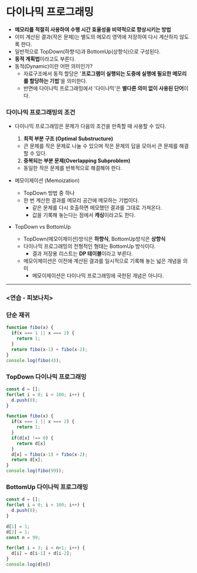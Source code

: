 # 다이나믹 프로그래밍
- **메모리를 적절히 사용하여 수행 시간 효율성을 비약적으로 향상시키는 방법**
- 이미 계산된 결과(작은 문제)는 별도의 메모리 영역에 저장하여 다시 계산하지 않도록 한다.
- 일반적으로 TopDown(하향식)과 BottomUp(상향식)으로 구성된다.
- **동적 계획법**이라고도 부른다.
- 동적(Dynamic)이란 어떤 의미인가?
  - 자료구조에서 동적 할당은 '**프로그램이 실행되는 도중에 실행에 필요한 메모리를 할당하는 기법**'을 의미한다.
  - 반면에 다이나믹 프로그래밍에서 '다이나믹'은 **별다른 의미 없이 사용된 단어**이다.
### 다이나믹 프로그래밍의 조건
- 다이나믹 프로그래밍은 문제가 다음의 조건을 만족할 때 사용할 수 있다.
  1. **최적 부분 구조 (Optimal Substructure)**
    - 큰 문제를 작은 문제로 나눌 수 있으며 작은 문제의 답을 모아서 큰 문제를 해결할 수 있다.
  2. **중복되는 부분 문제(Overlapping Subproblem)**
    - 동일한 작은 문제를 반복적으로 해결해야 한다.

- 메모이제이션 (Memoization)
  - TopDown 방법 중 하나
  - 한 번 계산한 결과를 메모리 공간에 메모하는 기법이다.
    - 같은 문제를 다시 호출하면 메모했던 결과를 그대로 가져온다.
    - 값을 기록해 놓는다는 점에서 **캐싱**이라고도 한다.

- TopDown vs BottomUp
  - TopDown(메모이제이션)방식은 **하향식**, BottomUp방식은 **상향식**
  - 다이나믹 프로그래밍의 전형적인 형태는 BottomUp 방식이다.
    - 결과 저장용 리스트는 **DP 테이블**이라고 부른다.
  - 메모이제이션은 이전에 계산된 결과를 일시적으로 기록해 놓는 넓은 개념을 의미
    - 메모이제이션은 다이나믹 프로그래밍에 국한된 개념은 아니다.
___
### <연습 - 피보나치>
### 단순 재귀
```javascript
function fibo(x) {
  if(x === 1 || x === 2) {
    return 1;
  }
  return fibo(x-1) + fibo(x-2);
}
console.log(fibo(4));
```

### TopDown 다이나믹 프로그래밍
```javascript
const d = [];
for(let i = 0; i < 100; i++) {
  d.push(0);
}

function fibo(x) {
  if(x === 1 || x === 2) {
    return 1;
  }
  if(d[x] !== 0) {
    return d[x]
  }
  d[x] = fibo(x-1) + fibo(x-2);
  return d[x];
}
console.log(fibo(99));
```

### BottomUp 다이나믹 프로그래밍
```javascript
const d = [];
for(let i = 0; i < 100; i++) {
  d.push(0);
}

d[1] = 1;
d[2] = 1;
const n = 99;

for(let i = 3; i < n+1; i++) {
  d[i] = d[i-1] + d[i-2];
}
console.log(d[n])
```
